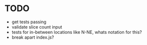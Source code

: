 # TODO

- get tests passing
- validate slice count input
- tests for in-between locations like N-NE, whats notation for this?
- break apart index.js?
